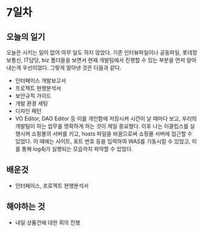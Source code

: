 # 7일차
## 오늘의 일기
오늘은 시키는 일이 없어 아무 일도 하지 않았다. 기존 인터뷰파일이나 공동파일, 롯데정보통신, IT담당, biz 폴더들을 보면서 현재 개발팀에서 진행할 수 있는 부분을 먼저 알아내는게 우선이었다.
그렇게 알아낸 것은 다음과 같다.
- 인터페이스 개발보고서
- 프로젝트 현행분석서
- 보안규칙 가이드
- 개발 환경 세팅
- 디자인 패턴
- VO Editor, DAO Editor 등
이를 개인함에 저장시켜 시간이 날 때마다 보고, 우리의 개발팀이 하는 업무를 명확하게 하는 것이 제일 중요했다. 이후 나는 이클립스를 실행시켜 쇼핑몰의 서버를 키고, hosts 파일을 바꿈으로써
쇼핑몰 서버에 접근할 수 있었다. 이 때에는 사이트, 포트 번호 등을 입력하여 WAS를 기동시킬 수 있었고, 이를 통해 log4j가 실행되는 모습까지 파악할 수 있었다.
## 배운것
- 인터페이스, 프로젝트 현행분석서

## 해야하는 것
- 내일 상품건에 대한 회의 진행
